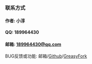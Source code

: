 ### 联系方式
#### 作者: 小淳  
#### QQ: 189964430
#### 邮箱: 189964430@qq.com

BUG反馈或功能: 邮箱/[Github](https://github.com/qianjiachun/douyuEx)/[GreasyFork](https://greasyfork.org/zh-CN/scripts/394497/feedback)